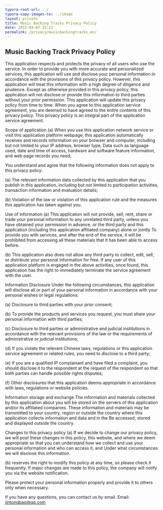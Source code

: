 ```yaml
---
typora-root-url: ../
typora-copy-images-to: ../image
layout: private
title: Music Backing Tracks Privacy Policy
date: 2022-04-07 15:12
permalink: /privacy/musicbackingtracks.en/
---
```


## Music Backing Track Privacy Policy


This application respects and protects the privacy of all users who use the service. In order to provide you with more accurate and personalized services, this application will use and disclose your personal information in accordance with the provisions of this privacy policy. However, this application will treat this information with a high degree of diligence and prudence. Except as otherwise provided in this privacy policy, this application will not disclose or provide this information to third parties without your prior permission. This application will update this privacy policy from time to time. When you agree to this application service agreement, you are deemed to have agreed to the entire contents of this privacy policy. This privacy policy is an integral part of the application service agreement.

Scope of application
(a) When you use this application network service or visit this application platform webpage, this application automatically receives and records information on your browser and computer, including but not limited to your IP address, browser type, Data such as language used, date and time of access, hardware and software feature information, and web page records you need;

You understand and agree that the following information does not apply to this privacy policy:

(a) The relevant information data collected by this application that you publish in this application, including but not limited to participation activities, transaction information and evaluation details;

(b) Violation of the law or violation of this application rule and the measures this application has taken against you.

Use of information
(a) This application will not provide, sell, rent, share or trade your personal information to any unrelated third party, unless you have obtained your permission in advance, or the third party and this application (including this application affiliated company) alone or jointly To provide you with services, and after the end of the service, it will be prohibited from accessing all these materials that it has been able to access before.

(b) This application also does not allow any third party to collect, edit, sell, or distribute your personal information for free. If any user of this application platform is engaged in the above activities, once found, this application has the right to immediately terminate the service agreement with the user.

Information Disclosure
Under the following circumstances, this application will disclose all or part of your personal information in accordance with your personal wishes or legal regulations:

(a) Disclosure to third parties with your prior consent;

(b) To provide the products and services you request, you must share your personal information with third parties;

(c) Disclosure to third parties or administrative and judicial institutions in accordance with the relevant provisions of the law or the requirements of administrative or judicial institutions;

(d) If you violate the relevant Chinese laws, regulations or this application service agreement or related rules, you need to disclose to a third party;

(e) If you are a qualified IP complainant and have filed a complaint, you should disclose it to the respondent at the request of the respondent so that both parties can handle possible rights disputes;

(f) Other disclosures that this application deems appropriate in accordance with laws, regulations or website policies.

Information storage and exchange
The information and materials collected by this application about you will be stored on the servers of this application and/or its affiliated companies. These information and materials may be transmitted to your country, region or outside the country where this application collects information and data and in the Be accessed, stored and displayed outside the country.

Changes to this privacy policy
(a) If we decide to change our privacy policy, we will post these changes in this policy, this website, and where we deem appropriate so that you can understand how we collect and use your personal information and who can access it, and Under what circumstances we will disclose this information.

(b) reserves the right to modify this policy at any time, so please check it frequently. If major changes are made to this policy, the company will notify you via the website notification.

Please protect your personal information properly and provide it to others only when necessary.

If you have any questions, you can contact us by email. Email: <jintongbao@qq.com>

